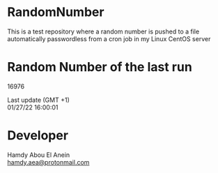 # RandomNumber    
This is a test repository where a random number is pushed to a file automatically passwordless from a cron job in my Linux CentOS server    
# Random Number of the last run   
16976
      
Last update (GMT +1)    
01/27/22 16:00:01
# Developer    
Hamdy Abou El Anein   
hamdy.aea@protonmail.com
